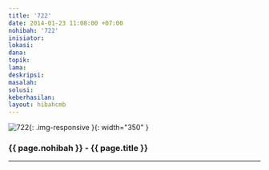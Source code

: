 ```yaml
---
title: '722'
date: 2014-01-23 11:08:00 +07:00
nohibah: '722'
inisiator: 
lokasi: 
dana: 
topik: 
lama: 
deskripsi: 
masalah: 
solusi: 
keberhasilan: 
layout: hibahcmb
---
```


![722](/static/img/hibahcmb/722.png){: .img-responsive }{: width="350" }

### {{ page.nohibah }} - {{ page.title }}

---
